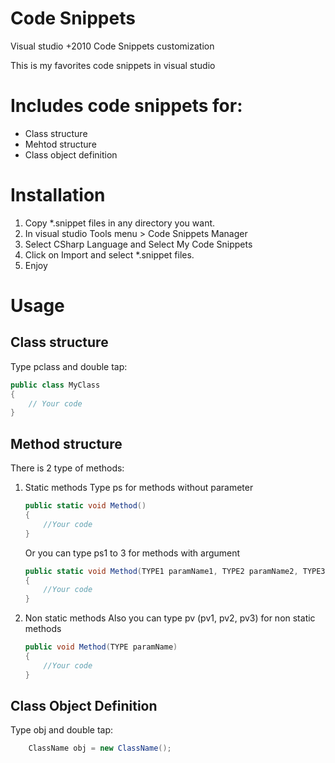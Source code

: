 # Code Snippets
 Visual studio +2010 Code Snippets customization

This is my favorites code snippets in visual studio

# Includes code snippets for:
- Class structure
- Mehtod structure
- Class object definition

# Installation
1. Copy *.snippet files in any directory you want.
2. In visual studio Tools menu > Code Snippets Manager
3. Select CSharp Language and Select My Code Snippets
4. Click on Import and select *.snippet files.
5. Enjoy

# Usage
## Class structure

Type pclass and double tap:

```csharp
public class MyClass
{
	// Your code
}
```
	
## Method structure
There is 2 type of methods:
1.  Static methods
Type ps for methods without parameter
	```csharp
	public static void Method()
	{
		//Your code
	}
	```
	Or you can type ps1 to 3 for methods with argument
	```csharp
	public static void Method(TYPE1 paramName1, TYPE2 paramName2, TYPE3 paramName3)
	{
		//Your code
	}
	```
2. Non static methods
	Also you can type pv (pv1, pv2, pv3) for non static methods
	```csharp
	public void Method(TYPE paramName)
	{
		//Your code
	}
	```

## Class Object Definition
Type obj and double tap:
```csharp
	ClassName obj = new ClassName();
```